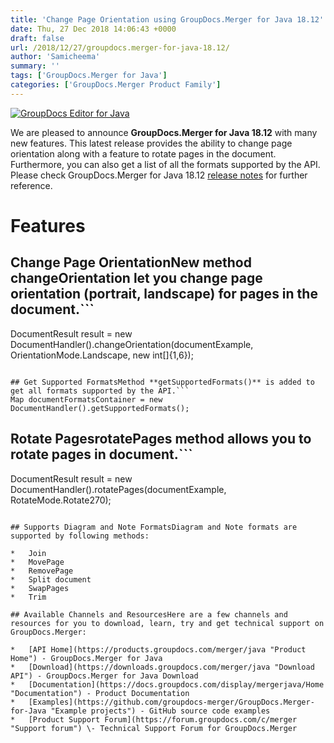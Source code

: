 ```yaml
---
title: 'Change Page Orientation using GroupDocs.Merger for Java 18.12'
date: Thu, 27 Dec 2018 14:06:43 +0000
draft: false
url: /2018/12/27/groupdocs.merger-for-java-18.12/
author: 'Samicheema'
summary: ''
tags: ['GroupDocs.Merger for Java']
categories: ['GroupDocs.Merger Product Family']
---
```


[![GroupDocs Editor for Java](http://blog.groupdocs.com/wp-content/uploads/sites/4/2018/08/groupdocs-merger.png)](https://www.groupdocs.com/products/merger/java)

We are pleased to announce **GroupDocs.Merger for Java 18.12** with many new features. This latest release provides the ability to change page orientation along with a feature to rotate pages in the document. Furthermore, you can also get a list of all the formats supported by the API. Please check GroupDocs.Merger for Java 18.12 [release notes](https://docs.groupdocs.com/display/mergerjava/GroupDocs.Merger+for+Java+18.12+Release+Notes) for further reference.

# Features

## Change Page OrientationNew method **changeOrientation** let you change page orientation (portrait, landscape) for pages in the document.```
DocumentResult result = new DocumentHandler().changeOrientation(documentExample, OrientationMode.Landscape, new int[]{1,6});
```

## Get Supported FormatsMethod **getSupportedFormats()** is added to get all formats supported by the API.```
Map documentFormatsContainer = new DocumentHandler().getSupportedFormats();
```

## Rotate Pages**rotatePages** method allows you to rotate pages in document.```
DocumentResult result = new DocumentHandler().rotatePages(documentExample, RotateMode.Rotate270);
```

## Supports Diagram and Note FormatsDiagram and Note formats are supported by following methods:

*   Join
*   MovePage
*   RemovePage
*   Split document
*   SwapPages
*   Trim

## Available Channels and ResourcesHere are a few channels and resources for you to download, learn, try and get technical support on GroupDocs.Merger:

*   [API Home](https://products.groupdocs.com/merger/java "Product Home") - GroupDocs.Merger for Java
*   [Download](https://downloads.groupdocs.com/merger/java "Download API") - GroupDocs.Merger for Java Download
*   [Documentation](https://docs.groupdocs.com/display/mergerjava/Home "Documentation") - Product Documentation
*   [Examples](https://github.com/groupdocs-merger/GroupDocs.Merger-for-Java "Example projects") - GitHub source code examples
*   [Product Support Forum](https://forum.groupdocs.com/c/merger "Support forum") \- Technical Support Forum for GroupDocs.Merger





